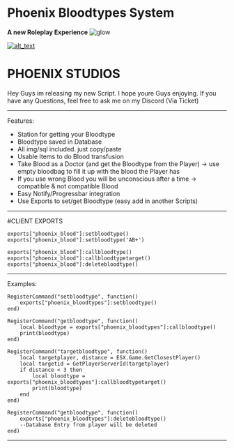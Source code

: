 # Phoenix Bloodtypes System

**A new Roleplay Experience**
![glow](https://github.com/Ph-o-e-n-ix/phoenix_policetraining/assets/119653707/a515ecb3-9596-4f81-a616-4cfc97c688db)

[<img alt="alt_text"  src="https://i.imgur.com/yRsZ96F.png" />](https://discord.gg/CUXK7CWx3P)

<h1> PHOENIX STUDIOS </h1>

Hey Guys im releasing my new Script. I hope youre Guys enjoying. 
If you have any Questions, feel free to ask me on my Discord (Via Ticket)
 
-------------------------------------------------------------------

Features:
* Station for getting your Bloodtype
* Bloodtype saved in Database
* All img/sql included. just copy/paste
* Usable Items to do Blood transfusion
* Take Blood as a Doctor (and get the Bloodtype from the Player)
-> use empty bloodbag to fill it up with the blood the Player has
* If you use wrong Blood you will be unconscious after a time
-> compatible & not compatible Blood
* Easy Notify/Progressbar integration
* Use Exports to set/get Bloodtype (easy add in another Scripts)

-------------------------------------------------------------------
#CLIENT EXPORTS 
```
exports["phoenix_blood"]:setbloodtype()
exports["phoenix_blood"]:setbloodtype('AB+')

exports["phoenix_blood"]:callbloodtype()
exports["phoenix_blood"]:callbloodtypetarget()
exports["phoenix_blood"]:deletebloodtype()
```

-------------------------------------------------------------------

Examples:
```
RegisterCommand("setbloodtype", function()
    exports["phoenix_bloodtypes"]:setbloodtype()
end)
```
```
RegisterCommand("getbloodtype", function()
    local bloodtype = exports["phoenix_bloodtypes"]:callbloodtype() 
    print(bloodtype)
end)
```
```
RegisterCommand("targetbloodtype", function()
    local targetplayer, distance = ESX.Game.GetClosestPlayer()
    local targetid = GetPlayerServerId(targetplayer)
    if distance < 3 then 
        local bloodtype = exports["phoenix_bloodtypes"]:callbloodtypetarget()
        print(bloodtype)
    end
end)
```
```
RegisterCommand("getbloodtype", function()
    exports["phoenix_bloodtypes"]:deletebloodtype()
    --Database Entry from player will be deleted
end)
```
-------------------------------------------------------------------

